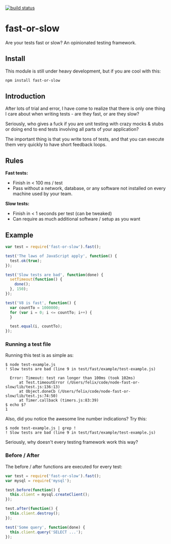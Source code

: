 [![build status](https://secure.travis-ci.org/felixge/node-fast-or-slow.png)](http://travis-ci.org/felixge/node-fast-or-slow)
# fast-or-slow

Are your tests fast or slow? An opinionated testing framework.

## Install

This module is still under heavy development, but if you are cool with this:

``` bash
npm install fast-or-slow
```

## Introduction

After lots of trial and error, I have come to realize that there is only one
thing I care about when writing tests - are they fast, or are they slow?

Seriously, who gives a fuck if you are unit testing with crazy mocks & stubs
or doing end to end tests involving all parts of your application?

The important thing is that you write tons of tests, and that you can execute
them very quickly to have short feedback loops.

## Rules

**Fast tests:**

* Finish in < 100 ms / test
* Pass without a network, database, or any software not installed on every
  machine used by your team.

**Slow tests:**

* Finish in < 1 seconds per test (can be tweaked)
* Can require as much additional software / setup as you want

## Example

``` javascript
var test = require('fast-or-slow').fast();

test('The laws of JavaScript apply', function() {
  test.ok(true);
});

test('Slow tests are bad', function(done) {
  setTimeout(function() {
    done();
  }, 150);
});

test('V8 is fast', function() {
  var countTo = 1000000;
  for (var i = 0; i <= countTo; i++) {
  }

  test.equal(i, countTo);
});
```

### Running a test file

Running this test is as simple as:

```
$ node test-example.js
! Slow tests are bad (line 9 in test/fast/example/test-example.js)

  Error: Timeout: test ran longer than 100ms (took 102ms)
      at Test.timeoutError (/Users/felix/code/node-fast-or-slow/lib/test.js:136:13)
      at Object.doneCb (/Users/felix/code/node-fast-or-slow/lib/test.js:74:50)
      at Timer.callback (timers.js:83:39)
$ echo $?
1
```
Also, did you notice the awesome line number indications? Try this:

```
$ node test-example.js | grep !
! Slow tests are bad (line 9 in test/fast/example/test-example.js)
```

Seriously, why doesn't every testing framework work this way?

### Before / After

The before / after functions are executed for every test:

``` javascript
var test = require('fast-or-slow').fast();
var mysql = require('mysql');

test.before(function() {
  this.client = mysql.createClient();
});

test.after(function() {
  this.client.destroy();
});

test('Some query', function(done) {
  this.client.query('SELECT ...');
});
```

